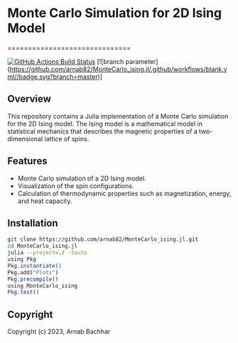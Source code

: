 # Monte Carlo Simulation for 2D Ising Model
==============================

[//]: # (Badges)
[![GitHub Actions Build Status](https://github.com/arnab82/MonteCarlo_ising.jl/.github/workflows/blank.yml//badge.svg)](https://github.com/arnab82/MonteCarlo_ising.jl/actions)
[![branch parameter]
(https://github.com/arnab82/MonteCarlo_ising.jl/.github/workflows/blank.yml//badge.svg?branch=master)]

## Overview

This repository contains a Julia implementation of a Monte Carlo simulation for the 2D Ising model. The Ising model is a mathematical model in statistical mechanics that describes the magnetic properties of a two-dimensional lattice of spins.

## Features

- Monte Carlo simulation of a 2D Ising model.
- Visualization of the spin configurations.
- Calculation of thermodynamic properties such as magnetization, energy, and heat capacity.

## Installation
```bash
git clone https://github.com/arnab82/MonteCarlo_ising.jl.git
cd MonteCarlo_ising.jl
julia --project=./ -tauto
using Pkg
Pkg.instantiate()
Pkg.add("Plots")
Pkg.precompile()
using MonteCarlo_ising
Pkg.test()
```
## Copyright

Copyright (c) 2023, Arnab Bachhar
